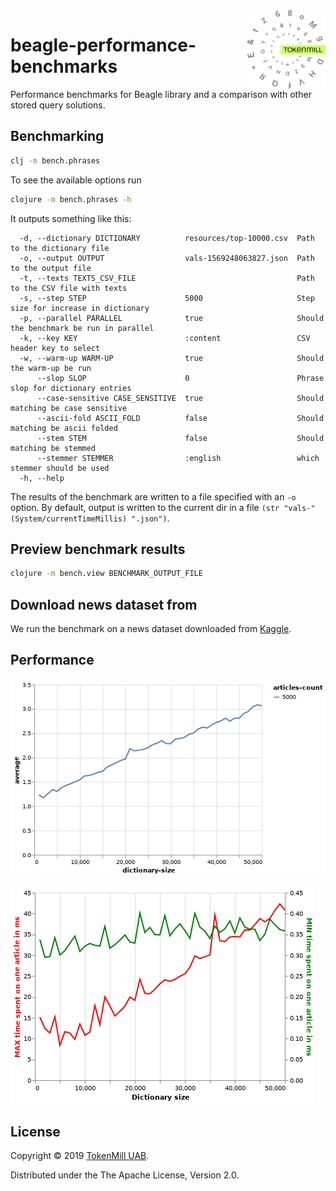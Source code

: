 <a href="http://www.tokenmill.lt">
      <img src=".github/tokenmill-logo.svg" width="125" height="125" align="right" />
</a>

# beagle-performance-benchmarks

Performance benchmarks for Beagle library and a comparison with other stored query solutions.

## Benchmarking

```bash
clj -m bench.phrases
```

To see the available options run

```bash
clojure -m bench.phrases -h
```

It outputs something like this:
```
  -d, --dictionary DICTIONARY          resources/top-10000.csv  Path to the dictionary file
  -o, --output OUTPUT                  vals-1569248063827.json  Path to the output file
  -t, --texts TEXTS_CSV_FILE                                    Path to the CSV file with texts
  -s, --step STEP                      5000                     Step size for increase in dictionary
  -p, --parallel PARALLEL              true                     Should the benchmark be run in parallel
  -k, --key KEY                        :content                 CSV header key to select
  -w, --warm-up WARM-UP                true                     Should the warm-up be run
      --slop SLOP                      0                        Phrase slop for dictionary entries
      --case-sensitive CASE_SENSITIVE  true                     Should matching be case sensitive
      --ascii-fold ASCII_FOLD          false                    Should matching be ascii folded
      --stem STEM                      false                    Should matching be stemmed
      --stemmer STEMMER                :english                 which stemmer should be used
  -h, --help
```

The results of the benchmark are written to a file specified with an `-o` option. By default, output is written to
the current dir in a file `(str "vals-" (System/currentTimeMillis) ".json")`.

## Preview benchmark results

```bash
clojure -m bench.view BENCHMARK_OUTPUT_FILE 
```

## Download news dataset from

We run the benchmark on a news dataset downloaded from [Kaggle](https://www.kaggle.com/snapcrack/all-the-news/downloads/all-the-news.zip/4).

## Performance

![alt text](resources/average-per-doc.png)

![alt text](resources/min-max-per-doc.png)

## License

Copyright &copy; 2019 [TokenMill UAB](http://www.tokenmill.lt).

Distributed under the The Apache License, Version 2.0.
